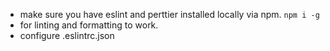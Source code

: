 - make sure you have eslint and perttier installed locally via npm. <code>npm i -g</code>
- for linting and formatting to work.
- configure .eslintrc.json
